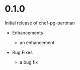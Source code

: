 # 0.1.0

Initial release of chef-pg-partman

* Enhancements
  * an enhancement

* Bug Fixes
  * a bug fix
